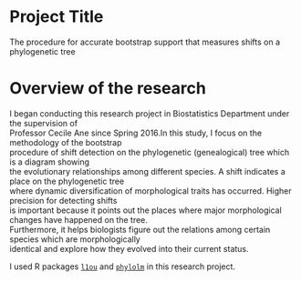 # Project Title
The procedure for accurate bootstrap support that measures shifts on a phylogenetic tree   

# Overview of the research
I began conducting this research project in Biostatistics Department under the supervision of   
Professor Cecile Ane since Spring 2016.In this study, I focus on the methodology of the bootstrap  
procedure of shift detection on the phylogenetic (genealogical) tree which is a diagram showing   
the evolutionary relationships among different species. A shift indicates a place on the phylogenetic tree   
where dynamic diversification of morphological traits has occurred. Higher precision for detecting shifts   
is important because it points out the places where major morphological changes have happened on the tree.   
Furthermore, it helps biologists figure out the relations among certain species which are morphologically  
identical and explore how they evolved into their current status.  

I used R packages [`l1ou`](https://github.com/khabbazian/l1ou) and [`phylolm`](https://github.com/lamho86/phylolm) in this research project.   




